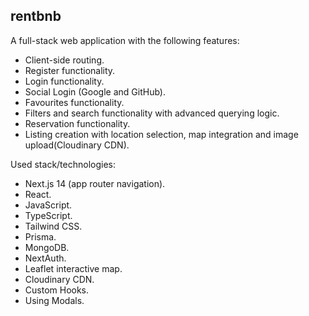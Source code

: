 ## rentbnb

A full-stack web application with the following features:

- Client-side routing.
- Register functionality.
- Login functionality.
- Social Login (Google and GitHub).
- Favourites functionality.
- Filters and search functionality with advanced querying logic.
- Reservation functionality.
- Listing creation with location selection, map integration and image upload(Cloudinary CDN).

Used stack/technologies:

- Next.js 14 (app router navigation).
- React.
- JavaScript.
- TypeScript.
- Tailwind CSS.
- Prisma.
- MongoDB.
- NextAuth.
- Leaflet interactive map.
- Cloudinary CDN.
- Custom Hooks.
- Using Modals.
